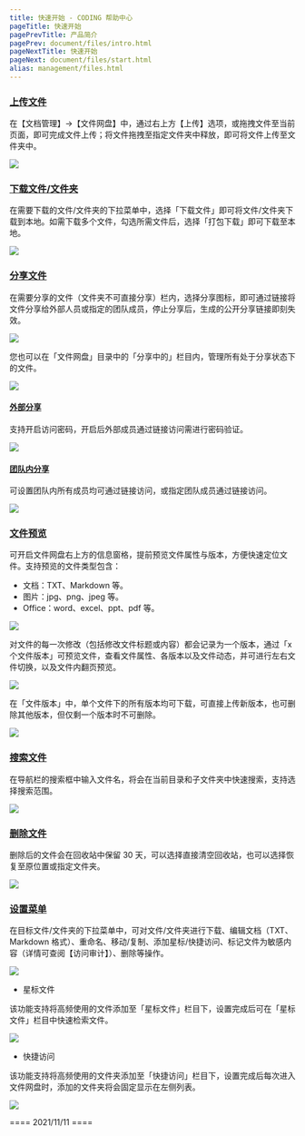 ```yaml
---
title: 快速开始 - CODING 帮助中心
pageTitle: 快速开始
pagePrevTitle: 产品简介
pagePrev: document/files/intro.html
pageNextTitle: 快速开始
pageNext: document/files/start.html
alias: management/files.html
---
```


### [上传文件](#upload)

在【文档管理】->【文件网盘】中，通过右上方【上传】选项，或拖拽文件至当前页面，即可完成文件上传；将文件拖拽至指定文件夹中释放，即可将文件上传至文件夹中。

![](https://help-assets.codehub.cn/enterprise/%E6%96%87%204.png)

### [下载文件/文件夹](#download)

在需要下载的文件/文件夹的下拉菜单中，选择「下载文件」即可将文件/文件夹下载到本地。如需下载多个文件，勾选所需文件后，选择「打包下载」即可下载至本地。

![](https://help-assets.codehub.cn/enterprise/%E6%96%87%205.png)

### [分享文件](#share)

在需要分享的文件（文件夹不可直接分享）栏内，选择分享图标，即可通过链接将文件分享给外部人员或指定的团队成员，停止分享后，生成的公开分享链接即刻失效。

![](https://help-assets.codehub.cn/enterprise/%E6%96%87%206.png)

您也可以在「文件网盘」目录中的「分享中的」栏目内，管理所有处于分享状态下的文件。

![](https://help-assets.codehub.cn/enterprise/%E6%96%87%207.png)

#### [外部分享](#external)

支持开启访问密码，开启后外部成员通过链接访问需进行密码验证。

![](https://help-assets.codehub.cn/enterprise/%E6%96%87%208.png)

#### [团队内分享](#internal)

可设置团队内所有成员均可通过链接访问，或指定团队成员通过链接访问。

![](https://help-assets.codehub.cn/enterprise/%E6%96%87%209.png)

### [文件预览](#preview)

可开启文件网盘右上方的信息窗格，提前预览文件属性与版本，方便快速定位文件。支持预览的文件类型包含：
-   文档：TXT、Markdown 等。
-   图片：jpg、png、jpeg 等。
-   Office：word、excel、ppt、pdf 等。

![](https://help-assets.codehub.cn/enterprise/%E6%96%87%2010.png)

对文件的每一次修改（包括修改文件标题或内容）都会记录为一个版本，通过「x 个文件版本」可预览文件，查看文件属性、各版本以及文件动态，并可进行左右文件切换，以及文件内翻页预览。

![](https://help-assets.codehub.cn/enterprise/%E6%96%87%2011.png)

在「文件版本」中，单个文件下的所有版本均可下载，可直接上传新版本，也可删除其他版本，但仅剩一个版本时不可删除。

![](https://help-assets.codehub.cn/enterprise/%E6%96%87%2012.png)

### [搜索文件](#search)

在导航栏的搜索框中输入文件名，将会在当前目录和子文件夹中快速搜索，支持选择搜索范围。

![](https://help-assets.codehub.cn/enterprise/%E6%96%87%2013.png)

### [删除文件](#delete)

删除后的文件会在回收站中保留 30 天，可以选择直接清空回收站，也可以选择恢复至原位置或指定文件夹。

![](https://help-assets.codehub.cn/enterprise/%E6%96%87%2017.png)

### [设置菜单](#menu)

在目标文件/文件夹的下拉菜单中，可对文件/文件夹进行下载、编辑文档（TXT、Markdown 格式）、重命名、移动/复制、添加星标/快捷访问、标记文件为敏感内容（详情可查阅【访问审计】）、删除等操作。

![](https://help-assets.codehub.cn/enterprise/%E6%96%87%2014.png)

-   星标文件

该功能支持将高频使用的文件添加至「星标文件」栏目下，设置完成后可在「星标文件」栏目中快速检索文件。

![](https://help-assets.codehub.cn/enterprise/%E6%96%87%2015.png)

-   快捷访问

该功能支持将高频使用的文件夹添加至「快捷访问」栏目下，设置完成后每次进入文件网盘时，添加的文件夹将会固定显示在左侧列表。

![](https://help-assets.codehub.cn/enterprise/%E6%96%87%2016.png)

==== 2021/11/11 ====
